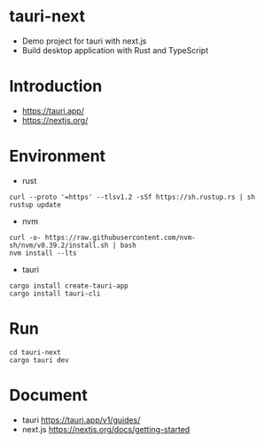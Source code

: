 # tauri-next

- Demo project for tauri with next.js
- Build desktop application with Rust and TypeScript

# Introduction

- https://tauri.app/
- https://nextjs.org/


# Environment

- rust

```
curl --proto '=https' --tlsv1.2 -sSf https://sh.rustup.rs | sh
rustup update
```


- nvm 

```
curl -o- https://raw.githubusercontent.com/nvm-sh/nvm/v0.39.2/install.sh | bash
nvm install --lts
```


- tauri

```
cargo install create-tauri-app
cargo install tauri-cli
```



# Run


```
cd tauri-next
cargo tauri dev
```


# Document


- tauri https://tauri.app/v1/guides/
- next.js https://nextjs.org/docs/getting-started


